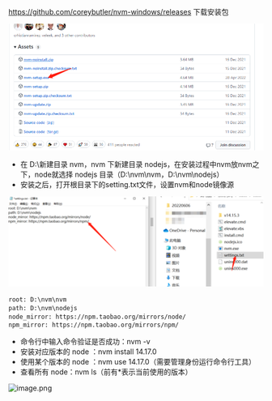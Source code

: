 https://github.com/coreybutler/nvm-windows/releases 下载安装包

![image.png](nvm.assets/1654594173514-eabc6f62-b455-47e7-a0b0-af57c1e6ec3c.png)

- 在 D:\新建目录 nvm，nvm 下新建目录 nodejs，在安装过程中nvm放nvm之下，node就选择 nodejs 目录（D:\nvm\nvm，D:\nvm\nodejs）
- 安装之后，打开根目录下的setting.txt文件，设置nvm和node镜像源

![image-20230626114713282](nvm.assets/image-20230626114713282.png)

```txt
root: D:\nvm\nvm
path: D:\nvm\nodejs
node_mirror: https://npm.taobao.org/mirrors/node/
npm_mirror: https://npm.taobao.org/mirrors/npm/
```

- 命令行中输入命令验证是否成功：nvm -v
- 安装对应版本的 node ：nvm install 14.17.0
- 使用某个版本的 node ：nvm use 14.17.0（需要管理身份运行命令行工具）
- 查看所有 node：nvm ls（前有*表示当前使用的版本）

![image.png](https://cdn.nlark.com/yuque/0/2022/png/374097/1654594887479-202d54ea-4b92-4993-91eb-40ee833df93b.png)